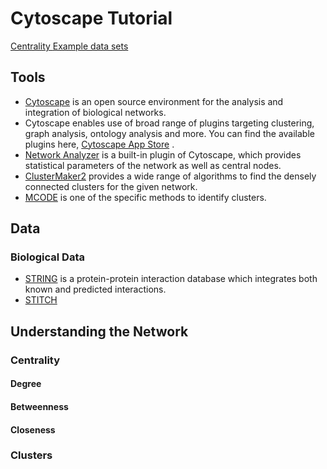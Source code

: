 # Cytoscape Tutorial

[Centrality ](https://cs.hse.ru/data/2015/05/14/1098547089/4._Centrality_Metrics.pdf)
[Example data sets](http://www-personal.umich.edu/~mejn/netdata/)

## Tools

*  [Cytoscape](http://www.cytoscape.org) is an open source environment for the analysis and
integration of biological networks.
*  Cytoscape enables use of broad range of plugins targeting clustering, graph analysis,
ontology analysis and more. You can find the available plugins here,
[Cytoscape App Store](http://apps.cytoscape.org/) .
*  [Network Analyzer](http://apps.cytoscape.org/apps/networkanalyzer) is a built-in plugin of Cytoscape, which provides statistical parameters of the network as well as central nodes.
*  [ClusterMaker2](http://apps.cytoscape.org/apps/clustermaker2) provides a wide range of algorithms to find the densely connected clusters for the given network.
*  [MCODE](http://apps.cytoscape.org/apps/mcode) is one of the specific methods to identify clusters.

## Data
### 
### Biological Data
*  [STRING](http://string-db.org) is a protein-protein interaction database which integrates both
known and predicted interactions.
*  [STITCH](http://stitch.embl.de/)

## Understanding the Network

### Centrality

#### Degree
#### Betweenness
#### Closeness

### Clusters

